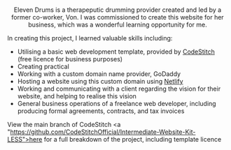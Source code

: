 <br/>

<p align = "center">
  Eleven Drums is a therapeputic drumming provider created and led by a former co-worker, Von. 
  I was commissioned to create this website for her business, which was a wonderful learning opportunity for me. 

  In creating this project, I learned valuable skills including: 
  <ul>
    <li>Utilising a basic web development template, provided by <a href="https://codestitch.app/">CodeStitch</a> (free licence for business purposes)</li>
    <li>Creating practical 
    <li>Working with a custom domain name provider, GoDaddy</li>
    <li>Hosting a website using this custom domain using <a href="https://www.netlify.com/">Netlify</a></li>
    <li>Working and communicating with a client regarding the vision for their website, and helping to realise this vision</li>
    <li>General business operations of a freelance web developer, including producing formal agreements, contracts, and tax invoices</li>
  </ul>

  View the main branch of CodeStitch <a "https://github.com/CodeStitchOfficial/Intermediate-Website-Kit-LESS">here</a> for a full breakdown of the project, including template licence
</p>
